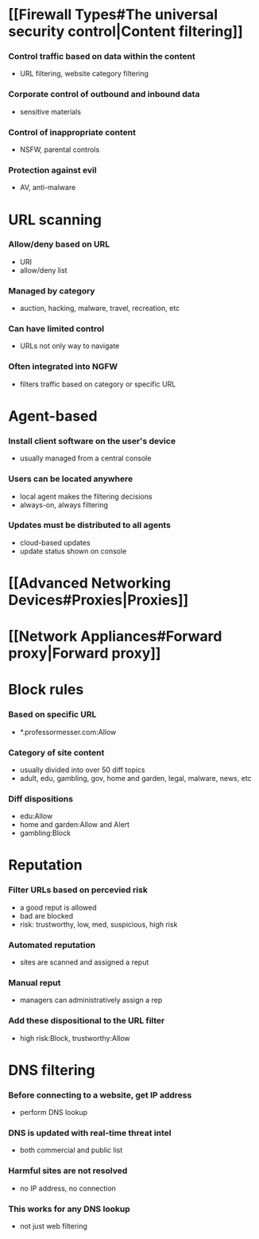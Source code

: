 # [[Firewall Types#The universal security control|Content filtering]]
### Control traffic based on data within the content
- URL filtering, website category filtering
### Corporate control of outbound and inbound data
- sensitive materials
### Control of inappropriate content
- NSFW, parental controls
### Protection against evil
- AV, anti-malware
# URL scanning
### Allow/deny based on URL
- URI
- allow/deny list
### Managed by category
- auction, hacking, malware, travel, recreation, etc
### Can have limited control
- URLs not only way to navigate
### Often integrated into NGFW
- filters traffic based on category or specific URL
# Agent-based
### Install client software on the user's device
- usually managed from a central console
### Users can be located anywhere
- local agent makes the filtering decisions
- always-on, always filtering
### Updates must be distributed to all agents
- cloud-based updates
- update status shown on console
# [[Advanced Networking Devices#Proxies|Proxies]]
# [[Network Appliances#Forward proxy|Forward proxy]]
# Block rules
### Based on specific URL
- \*.professormesser.com:Allow
### Category of site content
- usually divided into over 50 diff topics
- adult, edu, gambling, gov, home and garden, legal, malware, news, etc
### Diff dispositions
- edu:Allow
- home and garden:Allow and Alert
- gambling:Block
# Reputation
### Filter URLs based on percevied risk
- a good reput is allowed
- bad are blocked
- risk: trustworthy, low, med, suspicious, high risk
### Automated reputation
- sites are scanned and assigned a reput
### Manual reput
- managers can administratively assign a rep
### Add these dispositional to the URL filter
- high risk:Block, trustworthy:Allow
# DNS filtering
### Before connecting to a website, get IP address
- perform DNS lookup
### DNS is updated with real-time threat intel
- both commercial and public list
### Harmful sites are not resolved
- no IP address, no connection
### This works for any DNS lookup
- not just web filtering